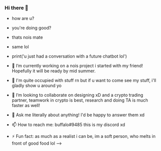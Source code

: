 ### Hi there 👋
- how are u? 
- you're doing good? 
- thats nois mate
- same lol 
- print('u just had a conversation with a future chatbot lol')

- 🔭 I’m currently working on a nois project i started with my friend! Hopefully it will be ready by mid summer. 
- 🌱 I'm quite occupied with stuff rn but if u want to come see my stuff, i'll gladly show u around yo
- 👯 I’m looking to collaborate on designing xD and a crypto trading partner, teamwork in crypto is best, research and doing TA is much faster as well!
- 💬 Ask me literally about anything! I'd be happy to answer them xd 
- 📫 How to reach me: buffalo#9485 this is my discord xd 
- ⚡ Fun fact: as much as a realist i can be, im a soft person, who melts in front of good food lol 
-->
